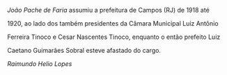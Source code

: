 

*João Pache de Faria* assumiu a prefeitura de Campos (RJ) de 1918 até

1920, ao lado dos também presidentes da Câmara Municipal Luiz Antônio

Ferreira Tinoco e Cesar Nascentes Tinoco, enquanto o então prefeito Luiz

Caetano Guimarães Sobral esteve afastado do cargo.



*Raimundo Helio Lopes*



